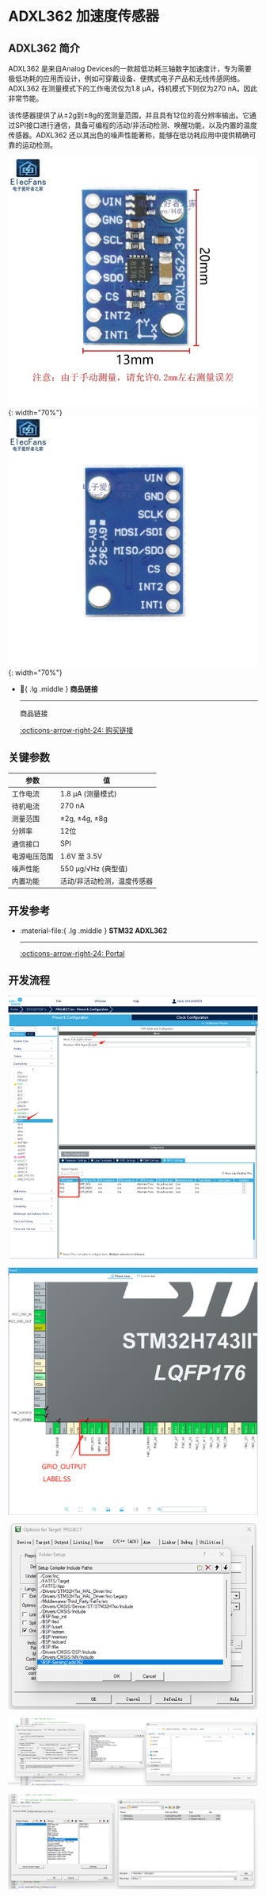 # ADXL362 加速度传感器

## ADXL362 简介

ADXL362 是来自Analog Devices的一款超低功耗三轴数字加速度计，专为需要极低功耗的应用而设计，例如可穿戴设备、便携式电子产品和无线传感网络。ADXL362 在测量模式下的工作电流仅为1.8 µA，待机模式下则仅为270 nA，因此非常节能。

该传感器提供了从±2g到±8g的宽测量范围，并且具有12位的高分辨率输出。它通过SPI接口进行通信，具备可编程的活动/非活动检测、唤醒功能，以及内置的温度传感器。ADXL362 还以其出色的噪声性能著称，能够在低功耗应用中提供精确可靠的运动检测。

![FRONT](362front.jpg){: width="70%"}
![BACK](362back.jpg){: width="70%"}

<div class="grid cards" markdown>

-   :shopping_cart:{ .lg .middle } __商品链接__

    ---

    商品链接


    [:octicons-arrow-right-24: <a href="https://m.tb.cn/h.gmUamYr0olYwEiw?tk=CKLS34JO9QL" target="_blank"> 购买链接 </a>](#)

</div>

## 关键参数

| 参数               | 值                         |
|--------------------|----------------------------|
| 工作电流           | 1.8 µA (测量模式)          |
| 待机电流           | 270 nA                     |
| 测量范围           | ±2g, ±4g, ±8g              |
| 分辨率             | 12位                       |
| 通信接口           | SPI                        |
| 电源电压范围       | 1.6V 至 3.5V               |
| 噪声性能           | 550 µg/√Hz (典型值)       |
| 内置功能           | 活动/非活动检测，温度传感器 |

## 开发参考

<div class="grid cards" markdown>

-   :material-file:{ .lg .middle } __STM32 ADXL362__

    ---

    [:octicons-arrow-right-24: <a href="https://blog.csdn.net/qq_41777559/article/details/115492823?ops_request_misc=%257B%2522request%255Fid%2522%253A%2522172414869816800207094200%2522%252C%2522scm%2522%253A%252220140713.130102334..%2522%257D&request_id=172414869816800207094200&biz_id=0&utm_medium=distribute.pc_search_result.none-task-blog-2~all~sobaiduend~default-1-115492823-null-null.142^v100^pc_search_result_base5&utm_term=STM32HAL%E5%BA%93%E5%AE%9E%E7%8E%B0ADXL355%E5%8A%A0%E9%80%9F%E5%BA%A6%E4%BC%A0%E6%84%9F%E5%99%A8%E7%AE%80%E5%8D%95%E8%AE%B0%E6%AD%A5%E5%8A%9F%E8%83%BD%EF%BC%88SPI%EF%BC%89&spm=1018.2226.3001.4187" target="_blank"> Portal </a>](#)

</div>

## 开发流程

![SPI](SPI.png)

![SPI_PIN](SPI_PIN.png)

![INCLUDE](INCLUDE.png)

![PATH](PATH.png)

![INTEGRATION](INTEGRATION.png)